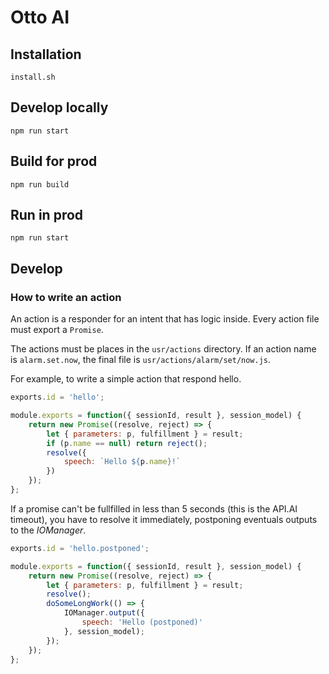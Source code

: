 # Otto AI

## Installation

```
install.sh
```

## Develop locally

```
npm run start
```

## Build for prod

```
npm run build
```

## Run in prod

```
npm run start
```

## Develop

### How to write an action

An action is a responder for an intent that has logic inside. Every action file must export a `Promise`.

The actions must be places in the `usr/actions` directory. If an action name is `alarm.set.now`, the final file is `usr/actions/alarm/set/now.js`.

For example, to write a simple action that respond hello.

```js
exports.id = 'hello';

module.exports = function({ sessionId, result }, session_model) {
    return new Promise((resolve, reject) => {
        let { parameters: p, fulfillment } = result;
        if (p.name == null) return reject();
        resolve({
            speech: `Hello ${p.name}!`
        })
    });
};
```

If a promise can't be fullfilled in less than 5 seconds (this is the API.AI timeout), you have to resolve it immediately, postponing eventuals outputs to the *IOManager*.

```js
exports.id = 'hello.postponed';

module.exports = function({ sessionId, result }, session_model) {
    return new Promise((resolve, reject) => {
        let { parameters: p, fulfillment } = result;
        resolve();
        doSomeLongWork(() => {
            IOManager.output({
                speech: 'Hello (postponed)'
            }, session_model);
        });
    });
};
```
